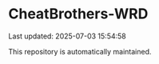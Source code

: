 # CheatBrothers-WRD

Last updated: 2025-07-03 15:54:58

This repository is automatically maintained.
